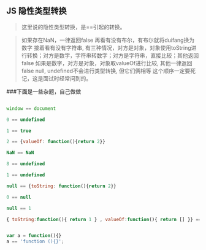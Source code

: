 JS 隐性类型转换
------------------

> 这里说的隐性类型转换，是==引起的转换。

> 如果存在NaN，一律返回false
> 再看有没有布尔，有布尔就将duifang换为数字
> 接着看有没有字符串, 有三种情况，对方是对象，对象使用toString进行转换；对方是数字，字符串转数字；对方是字符串，直接比较；其他返回false
> 如果是数字，对方是对象，对象取valueOf进行比较, 其他一律返回false
> null, undefined不会进行类型转换, 但它们俩相等
> 这个顺序一定要死记，这是面试时经常问到的。

###下面是一些杂题，自己做做

```javascript

window == document

0 == undefined

1 == true

2 == {valueOf: function(){return 2}}

NaN == NaN

8 == undefined

1 == undefined

null == {toString: function(){return 2}}

0 == null

null == 1

{ toString:function(){ return 1 } , valueOf:function(){ return [] }} == 1


var a = function(){}
a == 'function (){}';

```